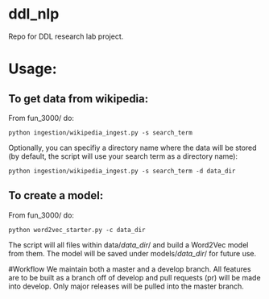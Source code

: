 # ddl_nlp
Repo for DDL research lab project.

# Usage:

## To get data from wikipedia:

From fun_3000/ do:

```
python ingestion/wikipedia_ingest.py -s search_term
```

Optionally, you can specifiy a directory name where the data will be stored (by default, the script will use your search term as a directory name):

```
python ingestion/wikipedia_ingest.py -s search_term -d data_dir
```

## To create a model:

From fun_3000/ do:

```
python word2vec_starter.py -c data_dir
```

The script will all files within data/*data_dir*/ and build a Word2Vec model from them.
The model will be saved under models/*data_dir*/ for future use.

#Workflow
We maintain both a master and a develop branch.  All features are to be built as a branch off of develop and pull requests (pr) will be made into develop.  Only major releases will be pulled into the master branch.
